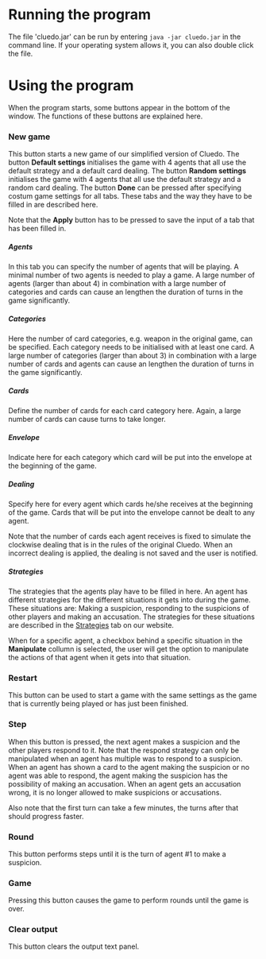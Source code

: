 # Running the program
The file 'cluedo.jar' can be run by entering `java -jar cluedo.jar` in the
command line. If your operating system allows it, you can also double click the
file.

# Using the program
When the program starts, some buttons appear in the bottom of the window. The
functions of these buttons are explained here.

### New game
This button starts a new game of our simplified version of Cluedo. The button
**Default settings** initialises the game with 4 agents that all use the default
strategy and a default card dealing. The button **Random settings** initialises
the game with 4 agents that all use the default strategy and a random card
dealing. The button **Done** can be pressed after specifying costum game
settings for all tabs. These tabs and the way they have to be filled in are
described here.

Note that the **Apply** button has to be pressed to save the input of a tab that
has been filled in.

##### Agents
In this tab you can specify the number of agents that will be playing. A minimal
number of two agents is needed to play a game. A large number of agents (larger
than about 4) in combination with a large number of categories and cards can
cause an lengthen the duration of turns in the game significantly.

##### Categories
Here the number of card categories, e.g. weapon in the original game, can be
specified. Each category needs to be initialised with at least one card. A large
number of categories (larger than about 3) in combination with a large number of
cards and agents can cause an lengthen the duration of turns in the game
significantly.

##### Cards
Define the number of cards for each card category here. Again, a large number of
cards can cause turns to take longer.

##### Envelope
Indicate here for each category which card will be put into the envelope at the
beginning of the game.

##### Dealing
Specify here for every agent which cards he/she receives at the beginning of the
game. Cards that will be put into the envelope cannot be dealt to any agent. 

Note that the number of cards each agent receives is fixed to simulate the
clockwise dealing that is in the rules of the original Cluedo. When an incorrect
dealing is applied, the dealing is not saved and the user is notified.

##### Strategies
The strategies that the agents play have to be filled in here. An agent has
different strategies for the different situations it gets into during the game.
These situations are: Making a suspicion, responding to the suspicions of other
players and making an accusation. The strategies for these situations are
described in the [Strategies](http://rmellema.github.io/Cluedo/strategies.html)
tab on our website. 

When for a specific agent, a checkbox behind a specific situation in the
**Manipulate** collumn is selected, the user will get the option to manipulate
the actions of that agent when it gets into that situation. 

### Restart
This button can be used to start a game with the same settings as the game that
is currently being played or has just been finished.

### Step
When this button is pressed, the next agent makes a suspicion and the other
players respond to it. Note that the respond strategy can only be manipulated
when an agent has multiple was to respond to a suspicion. When an agent has
shown a card to the agent making the suspicion or no agent was able to respond,
the agent making the suspicion has the possibility of making an accusation. When
an agent gets an accusation wrong, it is no longer allowed to make suspicions or
accusations.

Also note that the first turn can take a few minutes, the turns after that
should progress faster. 

### Round
This button performs steps until it is the turn of agent #1 to make a suspicion.

### Game
Pressing this button causes the game to perform rounds until the game is over. 

### Clear output
This button clears the output text panel. 


